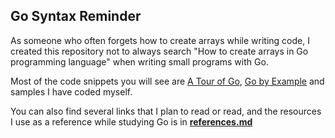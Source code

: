 ## Go Syntax Reminder

As someone who often forgets how to create arrays while writing code,
I created this repository not to always search "How to create arrays in Go programming language" when writing small programs with Go.

Most of the code snippets you will see are [A Tour of Go](https://tour.golang.org/welcome/1), [Go by Example](https://gobyexample.com/) and samples I have coded myself.

You can also find several links that I plan to read or read, and the resources I use as a reference while studying Go is in [**references.md**](https://github.com/ozbekburak/go-syntax-reminder/blob/master/references.md)

